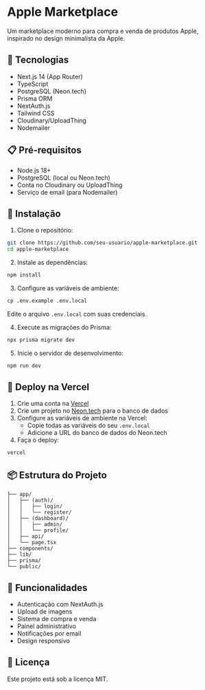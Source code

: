 # Apple Marketplace

Um marketplace moderno para compra e venda de produtos Apple, inspirado no design minimalista da Apple.

## 🚀 Tecnologias

- Next.js 14 (App Router)
- TypeScript
- PostgreSQL (Neon.tech)
- Prisma ORM
- NextAuth.js
- Tailwind CSS
- Cloudinary/UploadThing
- Nodemailer

## 📋 Pré-requisitos

- Node.js 18+
- PostgreSQL (local ou Neon.tech)
- Conta no Cloudinary ou UploadThing
- Serviço de email (para Nodemailer)

## 🔧 Instalação

1. Clone o repositório:
```bash
git clone https://github.com/seu-usuario/apple-marketplace.git
cd apple-marketplace
```

2. Instale as dependências:
```bash
npm install
```

3. Configure as variáveis de ambiente:
```bash
cp .env.example .env.local
```
Edite o arquivo `.env.local` com suas credenciais.

4. Execute as migrações do Prisma:
```bash
npx prisma migrate dev
```

5. Inicie o servidor de desenvolvimento:
```bash
npm run dev
```

## 🚀 Deploy na Vercel

1. Crie uma conta na [Vercel](https://vercel.com)
2. Crie um projeto no [Neon.tech](https://neon.tech) para o banco de dados
3. Configure as variáveis de ambiente na Vercel:
   - Copie todas as variáveis do seu `.env.local`
   - Adicione a URL do banco de dados do Neon.tech
4. Faça o deploy:
```bash
vercel
```

## 📦 Estrutura do Projeto

```
├── app/
│   ├── (auth)/
│   │   ├── login/
│   │   └── register/
│   ├── (dashboard)/
│   │   ├── admin/
│   │   └── profile/
│   ├── api/
│   └── page.tsx
├── components/
├── lib/
├── prisma/
└── public/
```

## 🔐 Funcionalidades

- Autenticação com NextAuth.js
- Upload de imagens
- Sistema de compra e venda
- Painel administrativo
- Notificações por email
- Design responsivo

## 📝 Licença

Este projeto está sob a licença MIT. 